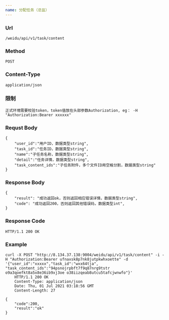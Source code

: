 ```yaml
---
name: 分配任务（总监）
---
```

    
### Url
    /weidu/api/v1/task/content

### Method
    POST

### Content-Type
    application/json      

### 限制
    正式环境需要校验token，token值放在头部参数Authorization, eg： -H "Authorization:Bearer xxxxxx"

### Requst Body

    {
        "user_id":"用户ID，数据类型string",
        "task_id":"任务ID，数据类型string",
        "name":"子任务名称，数据类型string",
        "detail":"任务详情，数据类型string",
        "task_content_ids":"子任务附件，多个文件ID用空格分割，数据类型string"
    }


### Response Body
    {
        "result": "成功返回ok，否则返回相应错误详情，数据类型string",
        "code": "成功返回200，否则返回其他错误码，数据类型int",
    }

### Response Code
    HTTP/1.1 200 OK

### Example

    curl -X POST "http://8.134.37.138:9004/weidu/api/v1/task/content" -i -H "Authorization:Bearer ufnaxsk8p7nk8jutpkwhxoette" -d '{"user_id":"xxxxx","task_id":"wxx64tja", "task_content_ids":"94psnojrpbft7f9q87nrg9tstr o9a3qoefkt8a5x8e36ib9xj3oe o38iizqeab8utcu5tafcjwnwfo"}'
        HTTP/1.1 200 OK
        Content-Type: application/json
        Date: Thu, 01 Jul 2021 03:18:56 GMT
        Content-Length: 27

    {
        "code":200,
        "result":"ok"
    }